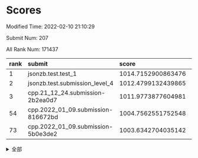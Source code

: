 # Scores

Modified Time: 2022-02-10 21:10:29

Submit Num: 207

All Rank Num: 171437

| rank |               submit               |       score        |       sigma        | pk_num |
| :--- | :--------------------------------- | :----------------- | :----------------- | :----- |
| 1    | jsonzb.test.test_1                 | 1014.7152900863476 | 0.8576985791225987 | 3311   |
| 2    | jsonzb.test.submission_level_4     | 1012.4799132439865 | 0.8034728909206214 | 3311   |
| 3    | cpp.21_12_24.submission-2b2ea0d7   | 1011.9773877604981 | 0.8209397255379166 | 3313   |
| 54   | cpp.2022_01_09.submission-816672bd | 1004.7562551752548 | 0.7251229784000098 | 3309   |
| 73   | cpp.2022_01_09.submission-5b0e3de2 | 1003.6342704035142 | 0.7277806395209521 | 3309   |


<details>
<summary>全部</summary>

| rank |                 submit                 |       score        |       sigma        | pk_num |
| :--- | :------------------------------------- | :----------------- | :----------------- | :----- |
| 1    | jsonzb.test.test_1                     | 1014.7152900863476 | 0.8576985791225987 | 3311   |
| 2    | jsonzb.test.submission_level_4         | 1012.4799132439865 | 0.8034728909206214 | 3311   |
| 3    | cpp.21_12_24.submission-2b2ea0d7       | 1011.9773877604981 | 0.8209397255379166 | 3313   |
| 4    | gobigger.level_3.submission_level_3_43 | 1011.4977911762119 | 0.7902934859173707 | 3315   |
| 5    | gobigger.level_3.submission_level_3_10 | 1011.4286603974422 | 0.7739267100356929 | 3315   |
| 6    | gobigger.level_3.submission_level_3_4  | 1011.3174663331841 | 0.7537743740120326 | 3305   |
| 7    | gobigger.level_3.submission_level_3_42 | 1011.2325634022325 | 0.7518244143475806 | 3313   |
| 8    | gobigger.level_3.submission_level_3_1  | 1011.2282241490097 | 0.7914403532164908 | 3314   |
| 9    | gobigger.level_3.submission_level_3_48 | 1011.178931907658  | 0.7854658286825659 | 3310   |
| 10   | gobigger.level_3.submission_level_3_34 | 1011.1510415006883 | 0.7439919097306131 | 3317   |
| 11   | gobigger.level_3.submission_level_3_8  | 1011.1007530609868 | 0.7651045276411219 | 3313   |
| 12   | gobigger.level_3.submission_level_3_28 | 1011.060030519405  | 0.7908510382507099 | 3312   |
| 13   | gobigger.level_3.submission_level_3_31 | 1010.9665535983618 | 0.7611878324057181 | 3315   |
| 14   | gobigger.level_3.submission_level_3_46 | 1010.9070531568485 | 0.7935234555854817 | 3310   |
| 15   | gobigger.level_3.submission_level_3_6  | 1010.6119671173465 | 0.7697120395860406 | 3322   |
| 16   | gobigger.level_3.submission_level_3_20 | 1010.5723583384573 | 0.7581860785568146 | 3313   |
| 17   | gobigger.level_3.submission_level_3_41 | 1010.5433863971648 | 0.7509096504461402 | 3313   |
| 18   | gobigger.level_3.submission_level_3_23 | 1010.5205846238244 | 0.7736179205172332 | 3310   |
| 19   | gobigger.level_3.submission_level_3_26 | 1010.3800386164714 | 0.7574398454304833 | 3312   |
| 20   | gobigger.level_3.submission_level_3_22 | 1010.3572054310215 | 0.7451023707481914 | 3309   |
| 21   | gobigger.level_3.submission_level_3_27 | 1010.2527698785832 | 0.7598168152515232 | 3316   |
| 22   | gobigger.level_3.submission_level_3_36 | 1010.2249380208884 | 0.76849394260719   | 3315   |
| 23   | gobigger.level_3.submission_level_3_9  | 1010.1784495554451 | 0.7617997979045537 | 3312   |
| 24   | gobigger.level_3.submission_level_3_12 | 1010.1738334316552 | 0.7617987229641277 | 3312   |
| 25   | gobigger.level_3.submission_level_3_45 | 1010.0917379624743 | 0.7708320805450497 | 3317   |
| 26   | gobigger.level_3.submission_level_3_13 | 1010.087217489833  | 0.776038132907118  | 3313   |
| 27   | gobigger.level_3.submission_level_3_7  | 1009.9390075421179 | 0.7602685601256999 | 3316   |
| 28   | gobigger.level_3.submission_level_3_0  | 1009.9334447018588 | 0.7661162847990173 | 3308   |
| 29   | gobigger.level_3.submission_level_3_5  | 1009.9248163873021 | 0.7647100889795765 | 3316   |
| 30   | gobigger.level_3.submission_level_3_49 | 1009.8990487527518 | 0.7637796846927183 | 3313   |
| 31   | gobigger.level_3.submission_level_3_2  | 1009.7358477616814 | 0.7406414607729268 | 3317   |
| 32   | gobigger.level_3.submission_level_3_30 | 1009.6398756115346 | 0.7541629369794676 | 3307   |
| 33   | gobigger.level_3.submission_level_3_11 | 1009.5887473175903 | 0.7703164995393239 | 3312   |
| 34   | gobigger.level_3.submission_level_3_37 | 1009.5424435784612 | 0.7623055673759889 | 3310   |
| 35   | gobigger.level_3.submission_level_3_44 | 1009.4763099681281 | 0.7434682661937639 | 3311   |
| 36   | gobigger.level_3.submission_level_3_29 | 1009.4590431263989 | 0.755978361290099  | 3313   |
| 37   | gobigger.level_3.submission_level_3_19 | 1009.4454522038726 | 0.7553296781015506 | 3317   |
| 38   | gobigger.level_3.submission_level_3_39 | 1009.4087840431904 | 0.7547921362785043 | 3312   |
| 39   | gobigger.level_3.submission_level_3_47 | 1009.3332641584846 | 0.7674740137712643 | 3316   |
| 40   | gobigger.level_3.submission_level_3_40 | 1009.267250237892  | 0.756570118261216  | 3315   |
| 41   | gobigger.level_3.submission_level_3_16 | 1009.1869500107473 | 0.7458451484072984 | 3309   |
| 42   | gobigger.level_3.submission_level_3_14 | 1008.9696584728594 | 0.737785852221483  | 3311   |
| 43   | gobigger.level_3.submission_level_3_38 | 1008.968467754189  | 0.7398560904306043 | 3311   |
| 44   | gobigger.level_3.submission_level_3_21 | 1008.8005342302394 | 0.7426223312001992 | 3308   |
| 45   | gobigger.level_3.submission_level_3_32 | 1008.7874443873826 | 0.7547801676337692 | 3313   |
| 46   | gobigger.level_3.submission_level_3_33 | 1008.7010140010021 | 0.7358891461511723 | 3312   |
| 47   | gobigger.level_3.submission_level_3_15 | 1008.688620880796  | 0.7565804111229729 | 3311   |
| 48   | gobigger.level_3.submission_level_3_17 | 1008.6446804440058 | 0.7458125678936116 | 3311   |
| 49   | gobigger.level_3.submission_level_3_35 | 1008.6241093207109 | 0.7586355190065652 | 3307   |
| 50   | gobigger.level_3.submission_level_3_24 | 1008.623229283615  | 0.7159060597324685 | 3315   |
| 51   | gobigger.level_3.submission_level_3_3  | 1008.560662260067  | 0.7508567992664033 | 3317   |
| 52   | gobigger.level_3.submission_level_3_25 | 1008.4208841869892 | 0.7398313382444397 | 3311   |
| 53   | gobigger.level_3.submission_level_3_18 | 1008.3430892644047 | 0.7504481971298138 | 3315   |
| 54   | cpp.2022_01_09.submission-816672bd     | 1004.7562551752548 | 0.7251229784000098 | 3309   |
| 55   | gobigger.level_1.submission_level_1_21 | 1004.6651520731695 | 0.7293492586870388 | 3315   |
| 56   | gobigger.level_1.submission_level_1_34 | 1004.4527156496929 | 0.7298045286150717 | 3310   |
| 57   | gobigger.level_1.submission_level_1_13 | 1004.4200439790826 | 0.7146841406463001 | 3312   |
| 58   | gobigger.level_1.submission_level_1_11 | 1004.4056824432854 | 0.7309551028083473 | 3310   |
| 59   | gobigger.level_1.submission_level_1_31 | 1004.2977786760321 | 0.7210388912188265 | 3312   |
| 60   | gobigger.level_1.submission_level_1_33 | 1004.2489192945654 | 0.7228976343195245 | 3317   |
| 61   | gobigger.level_1.submission_level_1_20 | 1004.2316990625739 | 0.7260137383722471 | 3322   |
| 62   | gobigger.level_1.submission_level_1_39 | 1004.1963601619133 | 0.7185501893120926 | 3311   |
| 63   | gobigger.level_1.submission_level_1_4  | 1004.179548086621  | 0.7314765779163187 | 3312   |
| 64   | gobigger.level_1.submission_level_1_35 | 1003.8737655663571 | 0.7230157887184768 | 3316   |
| 65   | gobigger.level_1.submission_level_1_28 | 1003.835602392612  | 0.7258338589468146 | 3312   |
| 66   | gobigger.level_1.submission_level_1_8  | 1003.7631554587482 | 0.7222833941054857 | 3315   |
| 67   | gobigger.level_1.submission_level_1_22 | 1003.7387570540599 | 0.7262583854614577 | 3315   |
| 68   | gobigger.level_1.submission_level_1_1  | 1003.7333566340639 | 0.7129649566381993 | 3314   |
| 69   | gobigger.level_1.submission_level_1_29 | 1003.7291914249762 | 0.7194986771187416 | 3315   |
| 70   | gobigger.level_1.submission_level_1_17 | 1003.7185038063934 | 0.719595897114125  | 3310   |
| 71   | gobigger.level_1.submission_level_1_6  | 1003.7119821601424 | 0.7099714062119287 | 3312   |
| 72   | gobigger.level_1.submission_level_1_5  | 1003.6849269682799 | 0.7266850889509517 | 3311   |
| 73   | cpp.2022_01_09.submission-5b0e3de2     | 1003.6342704035142 | 0.7277806395209521 | 3309   |
| 74   | gobigger.level_1.submission_level_1_10 | 1003.6158176145656 | 0.7159740945847203 | 3316   |
| 75   | gobigger.level_1.submission_level_1_15 | 1003.6030529233898 | 0.7226818228202723 | 3312   |
| 76   | gobigger.level_1.submission_level_1_46 | 1003.5292609131557 | 0.7080087450926661 | 3316   |
| 77   | gobigger.level_1.submission_level_1_0  | 1003.5205823043242 | 0.7257159159443656 | 3314   |
| 78   | gobigger.level_1.submission_level_1_48 | 1003.4668979688828 | 0.7193105320334383 | 3313   |
| 79   | gobigger.level_1.submission_level_1_16 | 1003.4175002067736 | 0.7148439769226431 | 3316   |
| 80   | gobigger.level_1.submission_level_1_19 | 1003.412472665414  | 0.7109651314711183 | 3310   |
| 81   | gobigger.level_1.submission_level_1_30 | 1003.4101046404484 | 0.7135446455246275 | 3314   |
| 82   | gobigger.level_1.submission_level_1_32 | 1003.369504012042  | 0.7112284871866313 | 3311   |
| 83   | gobigger.level_1.submission_level_1_27 | 1003.2683071819802 | 0.7254732152897945 | 3310   |
| 84   | gobigger.level_1.submission_level_1_36 | 1003.1644763063924 | 0.7038420808642907 | 3308   |
| 85   | gobigger.level_1.submission_level_1_38 | 1003.1013662951887 | 0.7121446181536653 | 3310   |
| 86   | gobigger.level_1.submission_level_1_9  | 1003.1011357084491 | 0.7137733918392354 | 3313   |
| 87   | gobigger.level_1.submission_level_1_47 | 1003.0690623098734 | 0.7149547279022427 | 3310   |
| 88   | gobigger.level_1.submission_level_1_14 | 1003.0426489355482 | 0.7128360191976925 | 3310   |
| 89   | gobigger.level_1.submission_level_1_37 | 1002.9897767732243 | 0.709197092083353  | 3311   |
| 90   | gobigger.level_1.submission_level_1_41 | 1002.9821431846669 | 0.7081267079043417 | 3316   |
| 91   | gobigger.level_1.submission_level_1_25 | 1002.9468257596712 | 0.7126255118392519 | 3307   |
| 92   | gobigger.level_1.submission_level_1_49 | 1002.8507251701662 | 0.7107433925464296 | 3310   |
| 93   | gobigger.level_1.submission_level_1_23 | 1002.8335831567016 | 0.7055610748866282 | 3317   |
| 94   | gobigger.level_1.submission_level_1_45 | 1002.8313937393433 | 0.7202242106594497 | 3311   |
| 95   | gobigger.level_1.submission_level_1_7  | 1002.8059436121324 | 0.7106486650529726 | 3311   |
| 96   | gobigger.level_1.submission_level_1_44 | 1002.7831627930549 | 0.7197719280145897 | 3312   |
| 97   | gobigger.level_1.submission_level_1_12 | 1002.7540843560985 | 0.7215298210921833 | 3311   |
| 98   | gobigger.level_1.submission_level_1_18 | 1002.6800933247362 | 0.7084153959209969 | 3313   |
| 99   | gobigger.level_1.submission_level_1_26 | 1002.6228931599331 | 0.71699137677618   | 3316   |
| 100  | gobigger.level_1.submission_level_1_2  | 1002.3193562985908 | 0.7178216313357471 | 3317   |
| 101  | gobigger.level_1.submission_level_1_40 | 1002.2711815037857 | 0.7208421239322924 | 3314   |
| 102  | gobigger.level_1.submission_level_1_43 | 1002.2560670585683 | 0.7141487472758924 | 3311   |
| 103  | gobigger.level_1.submission_level_1_3  | 1001.8524535935962 | 0.7115567987626612 | 3308   |
| 104  | gobigger.level_1.submission_level_1_24 | 1001.1692015193365 | 0.7108003094882819 | 3310   |
| 105  | gobigger.level_1.submission_level_1_42 | 1001.0370088286456 | 0.7101998980467552 | 3314   |
| 106  | gobigger.random.submission_random_48   | 997.8130034125062  | 0.7292150383989173 | 3312   |
| 107  | gobigger.random.submission_random_7    | 997.5203734412257  | 0.7006270364112048 | 3313   |
| 108  | gobigger.random.submission_random_36   | 997.3077813772652  | 0.7047313464410953 | 3314   |
| 109  | gobigger.random.submission_random_42   | 996.96845681952    | 0.7134257022140639 | 3318   |
| 110  | gobigger.random.submission_random_40   | 996.8954371063463  | 0.7028039190686483 | 3315   |
| 111  | gobigger.random.submission_random_34   | 996.8413656333997  | 0.6990773180288847 | 3313   |
| 112  | gobigger.random.submission_random_0    | 996.8101900419899  | 0.6981399758397872 | 3319   |
| 113  | gobigger.random.submission_random_14   | 996.7871116477512  | 0.7046119910961895 | 3312   |
| 114  | gobigger.random.submission_random_28   | 996.7706478404957  | 0.7036559778412433 | 3317   |
| 115  | gobigger.random.submission_random_25   | 996.7603598704977  | 0.7127046130803046 | 3315   |
| 116  | gobigger.random.submission_random_23   | 996.6844443929933  | 0.7053575048429617 | 3314   |
| 117  | gobigger.random.submission_random_38   | 996.5701344381444  | 0.7172124087303192 | 3310   |
| 118  | gobigger.random.submission_random_29   | 996.5641176877004  | 0.7045594873396597 | 3311   |
| 119  | gobigger.random.submission_random_6    | 996.5607412361279  | 0.7125832342576427 | 3309   |
| 120  | gobigger.random.submission_random_31   | 996.5310103262145  | 0.7097727333313161 | 3318   |
| 121  | gobigger.random.submission_random_21   | 996.4608309787538  | 0.7056559003821319 | 3314   |
| 122  | gobigger.random.submission_random_2    | 996.4077871639503  | 0.7038797952041442 | 3311   |
| 123  | gobigger.random.submission_random_24   | 996.3529374618395  | 0.7164155526467529 | 3312   |
| 124  | gobigger.random.submission_random_19   | 996.170128864901   | 0.7062656407246043 | 3312   |
| 125  | gobigger.random.submission_random_15   | 996.1140731859182  | 0.6990074983849747 | 3315   |
| 126  | gobigger.random.submission_random_45   | 996.0798704401088  | 0.6979362203723682 | 3313   |
| 127  | gobigger.random.submission_random_39   | 996.0598182665982  | 0.6976956944423991 | 3314   |
| 128  | gobigger.random.submission_random_11   | 995.9915082754325  | 0.711979989755705  | 3310   |
| 129  | gobigger.random.submission_random_46   | 995.9565029656881  | 0.7233289251407575 | 3312   |
| 130  | gobigger.random.submission_random_3    | 995.8005818513031  | 0.717107791654445  | 3310   |
| 131  | gobigger.random.submission_random_33   | 995.777074983332   | 0.6970535613983619 | 3314   |
| 132  | gobigger.random.submission_random_32   | 995.73315030538    | 0.7157489479739989 | 3308   |
| 133  | gobigger.random.submission_random_16   | 995.7094800639074  | 0.7163807255686979 | 3314   |
| 134  | gobigger.random.submission_random_4    | 995.6959890286396  | 0.6999334847064423 | 3317   |
| 135  | gobigger.random.submission_random_43   | 995.6768410106879  | 0.7066791498450925 | 3306   |
| 136  | gobigger.random.submission_random_30   | 995.6718549259417  | 0.7153187810035809 | 3310   |
| 137  | gobigger.random.submission_random_5    | 995.4949285089467  | 0.7043762896609526 | 3316   |
| 138  | gobigger.random.submission_random_1    | 995.4894592527043  | 0.7064310164592713 | 3311   |
| 139  | gobigger.random.submission_random_22   | 995.4771814904699  | 0.7193489852206514 | 3313   |
| 140  | gobigger.random.submission_random_37   | 995.4175956002792  | 0.7105638164362843 | 3307   |
| 141  | gobigger.random.submission_random_20   | 995.3887029955588  | 0.7057408494868597 | 3310   |
| 142  | gobigger.random.submission_random_27   | 995.3719298049564  | 0.7049841801058931 | 3318   |
| 143  | gobigger.random.submission_random_47   | 995.3487165669553  | 0.7195279591589173 | 3311   |
| 144  | gobigger.random.submission_random_18   | 995.3352089783789  | 0.7353022415073089 | 3313   |
| 145  | gobigger.random.submission_random_17   | 995.3103719129058  | 0.7083359655272212 | 3313   |
| 146  | gobigger.random.submission_random_26   | 995.305388243386   | 0.7205505463337843 | 3316   |
| 147  | gobigger.random.submission_random_12   | 995.2835341771886  | 0.7091872639406102 | 3316   |
| 148  | gobigger.random.submission_random_13   | 995.1787337070904  | 0.7197037604401956 | 3316   |
| 149  | gobigger.random.submission_random_49   | 995.0983952909556  | 0.7166832485709342 | 3309   |
| 150  | gobigger.random.submission_random_35   | 994.9651532627296  | 0.7105393229299903 | 3311   |
| 151  | gobigger.random.submission_random_8    | 994.906532354259   | 0.7233574084429971 | 3313   |
| 152  | gobigger.random.submission_random_10   | 994.856194897143   | 0.7127736478539584 | 3314   |
| 153  | gobigger.random.submission_random_9    | 994.8240642350586  | 0.7090128848135441 | 3314   |
| 154  | gobigger.random.submission_random_41   | 994.5451285325456  | 0.730252357032063  | 3310   |
| 155  | gobigger.random.submission_random_44   | 994.5340269249581  | 0.7169398657778233 | 3316   |
| 156  | gobigger.level_2.submission_level_2_2  | 994.015962136626   | 0.7223549488307401 | 3317   |
| 157  | gobigger.level_2.submission_level_2_29 | 993.972957312365   | 0.7272358737126932 | 3315   |
| 158  | gobigger.level_2.submission_level_2_20 | 993.499422858325   | 0.7430108055619244 | 3312   |
| 159  | gobigger.level_2.submission_level_2_14 | 993.3532862494367  | 0.7403204541843571 | 3311   |
| 160  | gobigger.level_2.submission_level_2_7  | 993.1804889005646  | 0.7172897471442373 | 3321   |
| 161  | gobigger.level_2.submission_level_2_43 | 993.1421247643253  | 0.7346635576324813 | 3308   |
| 162  | gobigger.level_2.submission_level_2_15 | 993.0639889686026  | 0.7478047099885402 | 3315   |
| 163  | gobigger.level_2.submission_level_2_12 | 993.0416721276528  | 0.7323107415856193 | 3312   |
| 164  | gobigger.level_2.submission_level_2_23 | 992.9881560253164  | 0.7310915153534845 | 3314   |
| 165  | gobigger.level_2.submission_level_2_37 | 992.9683559302206  | 0.7378894305014554 | 3311   |
| 166  | gobigger.level_2.submission_level_2_45 | 992.9151571018584  | 0.7578769022422155 | 3314   |
| 167  | gobigger.level_2.submission_level_2_11 | 992.806067252585   | 0.7456553464169894 | 3312   |
| 168  | gobigger.level_2.submission_level_2_38 | 992.7388087849309  | 0.7341419032829006 | 3312   |
| 169  | gobigger.level_2.submission_level_2_34 | 992.7268759000357  | 0.7357891074859433 | 3317   |
| 170  | gobigger.level_2.submission_level_2_8  | 992.5418916563067  | 0.7430689490194232 | 3307   |
| 171  | gobigger.level_2.submission_level_2_17 | 992.5128706599046  | 0.7605882024289761 | 3312   |
| 172  | gobigger.level_2.submission_level_2_18 | 992.423162640508   | 0.741425770560329  | 3312   |
| 173  | gobigger.level_2.submission_level_2_27 | 992.3067576997694  | 0.7514999566365901 | 3312   |
| 174  | gobigger.level_2.submission_level_2_6  | 992.2314340207679  | 0.7458403147369406 | 3317   |
| 175  | gobigger.level_2.submission_level_2_4  | 992.2054274293167  | 0.7567913633431086 | 3312   |
| 176  | gobigger.level_2.submission_level_2_42 | 992.148215558414   | 0.7464061415522276 | 3312   |
| 177  | gobigger.level_2.submission_level_2_32 | 992.1252915289637  | 0.7384489036284008 | 3317   |
| 178  | gobigger.level_2.submission_level_2_40 | 992.0679737542914  | 0.7365903226635218 | 3311   |
| 179  | gobigger.level_2.submission_level_2_26 | 992.0014435979036  | 0.7448302307193224 | 3316   |
| 180  | gobigger.level_2.submission_level_2_49 | 991.9415908146442  | 0.7364845427933917 | 3309   |
| 181  | gobigger.level_2.submission_level_2_30 | 991.883161994713   | 0.7257135942373625 | 3314   |
| 182  | gobigger.level_2.submission_level_2_5  | 991.869505773821   | 0.751577317449232  | 3317   |
| 183  | gobigger.level_2.submission_level_2_1  | 991.8449080766607  | 0.7402328842787187 | 3317   |
| 184  | gobigger.level_2.submission_level_2_0  | 991.7119777207976  | 0.7484679595021816 | 3315   |
| 185  | gobigger.level_2.submission_level_2_39 | 991.6999039503553  | 0.752399285276202  | 3308   |
| 186  | gobigger.level_2.submission_level_2_21 | 991.6878156050029  | 0.7459896720861591 | 3310   |
| 187  | gobigger.level_2.submission_level_2_35 | 991.592206568536   | 0.7351681750432003 | 3316   |
| 188  | gobigger.level_2.submission_level_2_19 | 991.5768012842833  | 0.7543756833655559 | 3311   |
| 189  | gobigger.level_2.submission_level_2_28 | 991.5658374094796  | 0.7354915810349277 | 3310   |
| 190  | gobigger.level_2.submission_level_2_9  | 991.4992472239318  | 0.7387664626651267 | 3316   |
| 191  | gobigger.level_2.submission_level_2_44 | 991.4877821179936  | 0.7566248041844305 | 3310   |
| 192  | gobigger.level_2.submission_level_2_48 | 991.4786344757248  | 0.7434541988816069 | 3313   |
| 193  | gobigger.level_2.submission_level_2_22 | 991.466499295997   | 0.7472029788878622 | 3312   |
| 194  | gobigger.level_2.submission_level_2_3  | 991.3632479262682  | 0.7360194772538131 | 3316   |
| 195  | gobigger.level_2.submission_level_2_10 | 991.3534971148465  | 0.7547723360633312 | 3316   |
| 196  | gobigger.level_2.submission_level_2_47 | 991.2459536566045  | 0.7494435085223563 | 3310   |
| 197  | gobigger.level_2.submission_level_2_16 | 991.22220395381    | 0.7596400773853331 | 3315   |
| 198  | gobigger.level_2.submission_level_2_31 | 991.2138703894778  | 0.7396151353856649 | 3318   |
| 199  | gobigger.level_2.submission_level_2_46 | 991.2075830396866  | 0.7557024385148511 | 3311   |
| 200  | gobigger.level_2.submission_level_2_41 | 990.8151081223428  | 0.7454579426068358 | 3313   |
| 201  | gobigger.level_2.submission_level_2_36 | 990.8066595601642  | 0.7592447469277164 | 3307   |
| 202  | gobigger.level_2.submission_level_2_13 | 990.7360986620715  | 0.7558628930678085 | 3313   |
| 203  | gobigger.level_2.submission_level_2_33 | 990.6107861229079  | 0.7525050137905859 | 3310   |
| 204  | gobigger.level_2.submission_level_2_25 | 990.3752662248799  | 0.7506867545212285 | 3310   |
| 205  | gobigger.level_2.submission_level_2_24 | 989.8134416634766  | 0.7431166346365149 | 3314   |
| 206  | gobigger.none.submission_none_0        | 979.1292030734145  | 1.1848541706759375 | 3316   |
| 207  | gobigger.none.submission_none_1        | 979.0611710629512  | 1.1995943932186097 | 3313   |

</details>